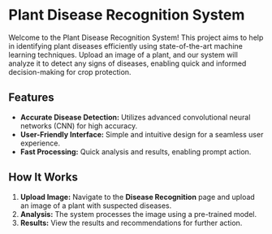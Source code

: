 # Plant Disease Recognition System

Welcome to the Plant Disease Recognition System! This project aims to help in identifying plant diseases efficiently using state-of-the-art machine learning techniques. Upload an image of a plant, and our system will analyze it to detect any signs of diseases, enabling quick and informed decision-making for crop protection.

## Features

- **Accurate Disease Detection:** Utilizes advanced convolutional neural networks (CNN) for high accuracy.
- **User-Friendly Interface:** Simple and intuitive design for a seamless user experience.
- **Fast Processing:** Quick analysis and results, enabling prompt action.

## How It Works

1. **Upload Image:** Navigate to the **Disease Recognition** page and upload an image of a plant with suspected diseases.
2. **Analysis:** The system processes the image using a pre-trained model.
3. **Results:** View the results and recommendations for further action.
